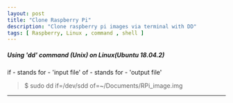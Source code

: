 ```yaml
---
layout: post
title: "Clone Raspberry Pi"
description: "Clone raspberry pi images via terminal with DD"
tags: [ Raspberry, Linux , command , shell ]
---
```



##### Using 'dd' command (Unix) on Linux(Ubuntu 18.04.2)

if - stands for - 'input file'
of - stands for - 'output file'

>$ sudo dd if=/dev/sdd of=~/Documents/RPi_image.img

---
